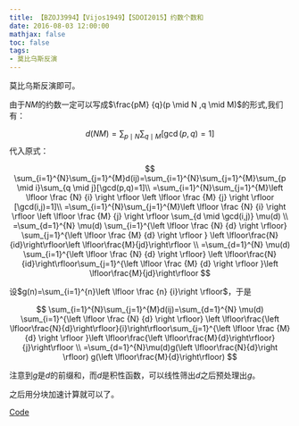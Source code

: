 ```yaml
---
title: 【BZOJ3994】【Vijos1949】【SDOI2015】约数个数和
date: 2016-08-03 12:00:00
mathjax: false
toc: false
tags:
- 莫比乌斯反演
---
```


莫比乌斯反演即可。



<!-- more -->



由于$NM$的约数一定可以写成$\frac{pM} {q}(p \mid N ,q \mid M)$的形式,我们有：

$$
d(NM)=\sum_{p\mid N}\sum_{q\mid M}[\gcd(p,q)=1]
$$
代入原式：


$$
\sum_{i=1}^{N}\sum_{j=1}^{M}d(ij)=\sum_{i=1}^{N}\sum_{j=1}^{M}\sum_{p \mid i}\sum_{q \mid j}[\gcd(p,q)=1]\\
=\sum_{i=1}^{N}\sum_{j=1}^{M}\left \lfloor \frac {N} {i} \right \rfloor \left \lfloor \frac {M} {j} \right \rfloor [\gcd(i,j)=1]\\ =\sum_{i=1}^{N}\sum_{j=1}^{M}\left \lfloor \frac {N} {i} \right \rfloor \left \lfloor \frac {M} {j} \right \rfloor \sum_{d \mid \gcd(i,j)} 
\mu(d) \\
=\sum_{d=1}^{N} \mu(d) \sum_{i=1}^{\left \lfloor \frac {N} {d} \right \rfloor} \sum_{j=1}^{\left \lfloor \frac {M} {d} \right \rfloor }
\left \lfloor\frac{N}{id}\right\rfloor\left \lfloor\frac{M}{jd}\right\rfloor \\
=\sum_{d=1}^{N} \mu(d) \sum_{i=1}^{\left \lfloor \frac {N} {d} \right \rfloor} 
\left \lfloor\frac{N}{id}\right\rfloor\sum_{j=1}^{\left \lfloor \frac {M} {d} \right \rfloor }\left \lfloor\frac{M}{jd}\right\rfloor
$$


设$g(n)=\sum_{i=1}^{n}\left \lfloor \frac {n} {i}\right \rfloor$，于是


$$
\sum_{i=1}^{N}\sum_{j=1}^{M}d(ij)=\sum_{d=1}^{N} \mu(d) \sum_{i=1}^{\left \lfloor \frac {N} {d} \right \rfloor} 
\left \lfloor\frac{\left \lfloor\frac{N}{d}\right\rfloor}{i}\right\rfloor\sum_{j=1}^{\left \lfloor \frac {M} {d} \right \rfloor }\left \lfloor\frac{\left \lfloor\frac{M}{d}\right\rfloor}{j}\right\rfloor \\
=\sum_{d=1}^{N}\mu(d)g(\left \lfloor\frac{N}{d}\right \rfloor) g(\left \lfloor\frac{M}{d}\right\rfloor)
$$


注意到$g$是$d$的前缀和，而$d$是积性函数，可以线性筛出$d$之后预处理出$g$。

之后用分块加速计算就可以了。

[Code](https://github.com/q234rty/OJ-Codes/blob/master/BZOJ/3994.cpp)



